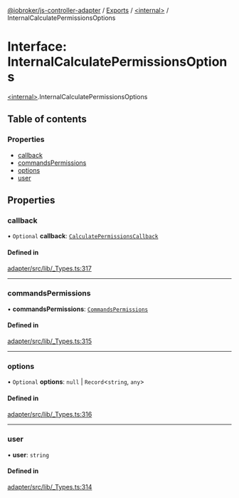 [@iobroker/js-controller-adapter](../README.md) / [Exports](../modules.md) / [\<internal\>](../modules/internal_.md) / InternalCalculatePermissionsOptions

# Interface: InternalCalculatePermissionsOptions

[\<internal\>](../modules/internal_.md).InternalCalculatePermissionsOptions

## Table of contents

### Properties

- [callback](internal_.InternalCalculatePermissionsOptions.md#callback)
- [commandsPermissions](internal_.InternalCalculatePermissionsOptions.md#commandspermissions)
- [options](internal_.InternalCalculatePermissionsOptions.md#options)
- [user](internal_.InternalCalculatePermissionsOptions.md#user)

## Properties

### callback

• `Optional` **callback**: [`CalculatePermissionsCallback`](../modules/internal_.md#calculatepermissionscallback)

#### Defined in

[adapter/src/lib/_Types.ts:317](https://github.com/ioBroker/ioBroker.js-controller/blob/52bf8f589890e40e13e9ca18db712f69fc63488f/packages/adapter/src/lib/_Types.ts#L317)

___

### commandsPermissions

• **commandsPermissions**: [`CommandsPermissions`](../modules/internal_.md#commandspermissions)

#### Defined in

[adapter/src/lib/_Types.ts:315](https://github.com/ioBroker/ioBroker.js-controller/blob/52bf8f589890e40e13e9ca18db712f69fc63488f/packages/adapter/src/lib/_Types.ts#L315)

___

### options

• `Optional` **options**: ``null`` \| `Record`\<`string`, `any`\>

#### Defined in

[adapter/src/lib/_Types.ts:316](https://github.com/ioBroker/ioBroker.js-controller/blob/52bf8f589890e40e13e9ca18db712f69fc63488f/packages/adapter/src/lib/_Types.ts#L316)

___

### user

• **user**: `string`

#### Defined in

[adapter/src/lib/_Types.ts:314](https://github.com/ioBroker/ioBroker.js-controller/blob/52bf8f589890e40e13e9ca18db712f69fc63488f/packages/adapter/src/lib/_Types.ts#L314)
